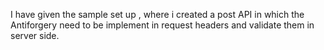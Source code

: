 I have given the sample set up , where i created a post API in which the Antiforgery need to be implement in request headers and validate them in server side.
